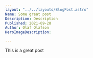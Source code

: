 ```yaml
---
layout: "../../layouts/BlogPost.astro"
Name: Some great post
Description: Description
Published: 2021-09-28
Author: Olaf Olafson
HeroImageDescription: 

---
```


This is a great post 